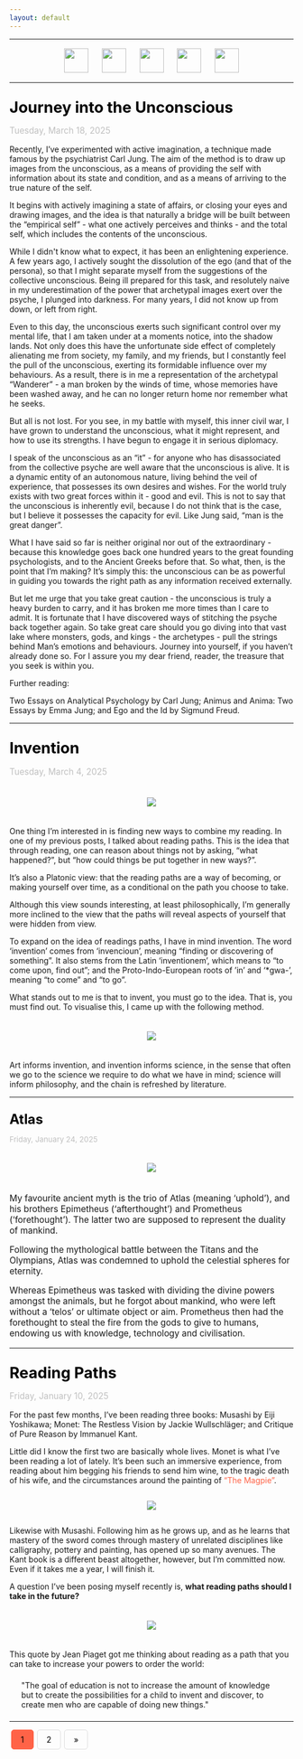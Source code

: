 ```yaml
---
layout: default
---
```

<center>
<hr width="100%" size="3">
<div class="container">
        <a href="https://ellisjalia.com"><img src="/assets/icons/menu.png" style="width:43px;height:43px;justify-content:center;display:inline-block;border:1px;margin: 0px 8px;padding:2px;"/></a>
        <a href="https://ellisjalia.com/essays"><img src="/assets/icons/quill.png" style="width:43px;height:43px;justify-content:center;display:inline-block;border:1px;margin: 0px 8px;padding:2px;"/></a>
        <a href="https://ellisjalia.com/art"><img src="/assets/icons/paint-palette.png" style="width:43px;height:43px;justify-content:center;display:inline-block;border:1px;margin: 0px 8px;padding:2px;"/></a>
        <a href="https://ellisjalia.com/newsletter"><img src="/assets/icons/newsletter.png" style="width:43px;height:43px;justify-content:center;display:inline-block;border:1px;margin: 0px 8px;padding:2px;"/></a>
        <a href="https://ellisjalia.com/about"><img src="/assets/icons/unknown.png" style="width:43px;height:43px;justify-content:center;display:inline-block;border:1px;margin: 0px 8px;padding:2px;"/></a>
 </div>
  <hr width="100%" size="3">
  </center>
<style>
a {
color: black;
text-decoration: none;
}
a:hover {
  color: tomato;
  text-decoration: none;
}
</style>

<p style="font-size:1.7rem; margin-bottom:0"><a href="https://ellisjalia.com/2025/03/18/journey-into-the-unconscious/"><b>Journey into the Unconscious</b></a></p>
<p style="font-size:0.95rem; color: silver">Tuesday, March 18, 2025</p>

<p>Recently, I’ve experimented with active imagination, a technique made famous by the psychiatrist Carl Jung. The aim of the method is to draw up images from the unconscious, as a means of providing the self with information about its state and condition, and as a means of arriving to the true nature of the self.</p>

<p>It begins with actively imagining a state of affairs, or closing your eyes and drawing images, and the idea is that naturally a bridge will be built between the “empirical self” - what one actively perceives and thinks - and the total self, which includes the contents of the unconscious.</p>

<p>While I didn't know what to expect, it has been an enlightening experience. A few years ago, I actively sought the dissolution of the ego (and that of the persona), so that I might separate myself from the suggestions of the collective unconscious. Being ill prepared for this task, and resolutely naive in my underestimation of the power that archetypal images exert over the psyche, I plunged into darkness. For many years, I did not know up from down, or left from right.</p>

<p>Even to this day, the unconscious exerts such significant control over my mental life, that I am taken under at a moments notice, into the shadow lands. Not only does this have the unfortunate side effect of completely alienating me from society, my family, and my friends, but I constantly feel the pull of the unconscious, exerting its formidable influence over my behaviours. As a result, there is in me a representation of the archetypal “Wanderer” - a man broken by the winds of time, whose memories have been washed away, and he can no longer return home nor remember what he seeks.</p>

<p>But all is not lost. For you see, in my battle with myself, this inner civil war, I have grown to understand the unconscious, what it might represent, and how to use its strengths. I have begun to engage it in serious diplomacy.</p>

<p>I speak of the unconscious as an “it” - for anyone who has disassociated from the collective psyche are well aware that the unconscious is alive. It is a dynamic entity of an autonomous nature, living behind the veil of experience, that possesses its own desires and wishes. For the world truly exists with two great forces within it - good and evil. This is not to say that the unconscious is inherently evil, because I do not think that is the case, but I believe it possesses the capacity for evil. Like Jung said, “man is the great danger”.</p> 

<p>What I have said so far is neither original nor out of the extraordinary - because this knowledge goes back one hundred years to the great founding psychologists, and to the Ancient Greeks before that. So what, then, is the point that I’m making? It’s simply this: the unconscious can be as powerful in guiding you towards the right path as any information received externally.</p>

<p>But let me urge that you take great caution - the unconscious is truly a heavy burden to carry, and it has broken me more times than I care to admit. It is fortunate that I have discovered ways of stitching the psyche back together again. So take great care should you go diving into that vast lake where monsters, gods, and kings - the archetypes - pull the strings behind Man’s emotions and behaviours. Journey into yourself, if you haven’t already done so. For I assure you my dear friend, reader, the treasure that you seek is within you.</p>

<p>Further reading:</p>

<p>Two Essays on Analytical Psychology by Carl Jung; Animus and Anima: Two Essays by Emma Jung; and Ego and the Id by Sigmund Freud.</p>

<hr>

<p style="font-size:1.7rem; margin-bottom:0"><a href="https://ellisjalia.com/2025/03/04/invention/"><b>Invention</b></a></p>
<p style="font-size:0.95rem; color: silver">Tuesday, March 4, 2025</p>

<center><img src="/assets/images/invention-2.jpeg" style="margin-bottom:1.5em; margin-top: 1.5em;"></center>

<p>One thing I’m interested in is finding new ways to combine my reading. In one of my previous posts, I talked about reading paths. This is the idea that through reading, one can reason about things not by asking, “what happened?”, but “how could things be put together in new ways?”.</p>

<p>It’s also a Platonic view: that the reading paths are a way of becoming, or making yourself over time, as a conditional on the path you choose to take.</p>

<p>Although this view sounds interesting, at least philosophically, I’m generally more inclined to the view that the paths will reveal aspects of yourself that were hidden from view.</p>

<p>To expand on the idea of readings paths, I have in mind invention. The word ‘invention’ comes from ‘invencioun’, meaning “finding or discovering of something”. It also stems from the Latin ‘inventionem’, which means to “to come upon, find out”; and the Proto-Indo-European roots of ’in’ and ‘*gwa-’, meaning “to come” and “to go”.</p>

<p>What stands out to me is that to invent, you must go to the idea. That is, you must find out. To visualise this, I came up with the following method.</p>

<center><img src="/assets/images/invention.png" style="margin-bottom:1.5em; margin-top: 1.5em;"></center>

<p>Art informs invention, and invention informs science, in the sense that often we go to the science we require to do what we have in mind; science will inform philosophy, and the chain is refreshed by literature.</p>

<hr>

<p style="font-size:1.7em; margin-bottom:0"><a href="https://ellisjalia.com/2025/01/24/atlas/"><b>Atlas</b></a></p>
<p style="font-size:0.95em; color: silver">Friday, January 24, 2025</p>

<center><img src="/assets/images/atlas-1.png" style="margin-bottom:1.5em; margin-top: 1.5em;"></center>

<p style="font-size:1.10em;">My favourite ancient myth is the trio of Atlas (meaning ‘uphold’), and his brothers Epimetheus (‘afterthought’) and Prometheus (‘forethought’). The latter two are supposed to represent the duality of mankind. </p>

<p style="font-size:1.10em;">Following the mythological battle between the Titans and the Olympians, Atlas was condemned to uphold the celestial spheres for eternity. 
</p>

<p style="font-size:1.10em;">Whereas Epimetheus was tasked with dividing the divine powers amongst the animals, but he forgot about mankind, who were left without a ‘telos’ or ultimate object or aim. Prometheus then had the forethought to steal the fire from the gods to give to humans, endowing us with knowledge, technology and civilisation.
</p>

<hr>

<p style="font-size:1.7rem; margin-bottom:0"><a href="https://ellisjalia.com/2025/01/10/reading-paths/"><b>Reading Paths</b></a></p>
<p style="font-size:0.95rem; color: silver">Friday, January 10, 2025</p>

<p>For the past few months, I’ve been reading three books: Musashi by Eiji Yoshikawa; Monet: The Restless Vision by Jackie Wullschläger; and Critique of Pure Reason by Immanuel Kant.</p>

<p>Little did I know the first two are basically whole lives. Monet is what I’ve been reading a lot of lately. It’s been such an immersive experience, from reading about him begging his friends to send him wine, to the tragic death of his wife, and the circumstances around the painting of <a href="https://en.wikipedia.org/wiki/The_Magpie_(Monet)" style="color:tomato">“The Magpie”</a>.</p>

<center><img src="/assets/images/reading-paths-1.png" style="margin-bottom:1em; margin-top: 1em;"></center>

<p>Likewise with Musashi. Following him as he grows up, and as he learns that mastery of the sword comes through mastery of unrelated disciplines like calligraphy, pottery and painting, has opened up so many avenues. The Kant book is a different beast altogether, however, but I’m committed now. Even if it takes me a year, I will finish it.</p>

<p>A question I’ve been posing myself recently is, <b>what reading paths should I take in the future?</b></p>

<center><img src="/assets/images/reading-paths-2.png" style="margin-bottom:1.5em; margin-top: 1.5em;"></center>

<p>This quote by Jean Piaget got me thinking about reading as a path that you can take to increase your powers to order the world:

<p style="margin: 1.5em;">"The goal of education is not to increase the amount of knowledge but to create the possibilities for a child to invent and discover, to create men who are capable of doing new things."</p>

<hr>

<style>
.pagination {
  display: inline-block;
}

.pagination a {
  color: black;
  float: left;
  padding: 8px 16px;
  text-decoration: none;
  border: 1px solid #ddd;
  margin: 0 3px;
  border-radius: 5px;
}

.pagination a.active {
  background-color: tomato;
  color: black;
  border: 1px solid tomato;
  border-radius: 5px;
}

.pagination a:hover:not(.active) {background-color: tomato;}

.pagination a:first-child {
  border-top-left-radius: 5px;
  border-bottom-left-radius: 5px;
}

.pagination a:last-child {
  border-top-right-radius: 5px;
  border-bottom-right-radius: 5px;
}
</style>
<body>

<div class="pagination">
  <a class="active" href="https://ellisjalia.com">1</a>
  <a href="https://ellisjalia.com/page/2/">2</a>
  <a href="https://ellisjalia.com/page/2/">&raquo;</a>
</div>